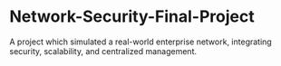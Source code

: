 # Network-Security-Final-Project
A project which simulated a real-world enterprise network, integrating security, scalability, and centralized management.
